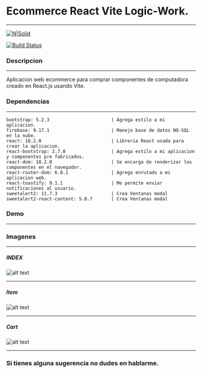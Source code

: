 # Ecommerce React Vite Logic-Work.

---

[![N|Solid](https://cdn.iconscout.com/icon/free/png-256/react-2752089-2284906.png)](https://nodesource.com/products/nsolid)

[![Build Status](https://travis-ci.org/joemccann/dillinger.svg?branch=master)](https://travis-ci.org/joemccann/dillinger)

### Descripcion

---

Aplicacion web ecommerce para comprar componentes de computadora creado en React.js usando Vite.

### Dependencias

---

    bootstrap: 5.2.3                       | Agrega estilo a mi aplicacion.
    firebase: 9.17.1                       | Manejo base de datos NO-SQL en la nube.
    react: 18.2.0                          | Libreria React usada para crear la aplicacion.
    react-bootstrap: 2.7.0                 | Agrega estilo a mi aplicacion y componentes pre fabricados.
    react-dom: 18.2.0                      | Se encarga de renderizar los componentes en el navegador.
    react-router-dom: 6.8.1                | Agrega enrutado a mi aplicacion web.
    react-toastify: 9.1.1                  | Me permite enviar notificaciones al usuario.
    sweetalert2: 11.7.3                    | Crea Ventanas modal
    sweetalert2-react-content: 5.0.7       | Crea Ventanas modal

### Demo

---

### Imagenes

---

##### _INDEX_

![alt text](https://www.dropbox.com/s/h0m7hzq4ov2upi3/index.jpg?dl=1)

---

##### _Item_

![alt text](https://www.dropbox.com/s/s6lkdv7h1wxzs4r/item.jpg?dl=1)

---

##### _Cart_

![alt text](https://www.dropbox.com/s/fk0w4fyx6nq41by/carrito.jpg?dl=1)

---

### Si tienes alguna sugerencia no dudes en hablarme.
